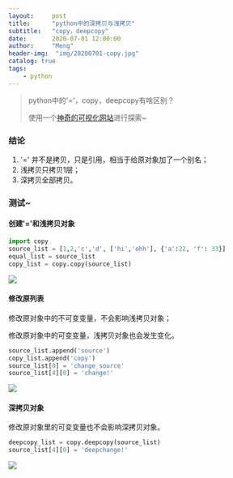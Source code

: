 ```yaml
---
layout:     post
title:      "python中的深拷贝与浅拷贝"
subtitle:   "copy，deepcopy"
date:       2020-07-01 12:00:00
author:     "Meng"
header-img:  "img/20200701-copy.jpg"
catalog: true
tags:
    - python
---
```




> python中的'='，copy，deepcopy有啥区别？
>
> 使用一个[神奇的可视化网站](http://pythontutor.com/visualize.html#mode=display)进行探索~



### 结论

1. '=' 并不是拷贝，只是引用，相当于给原对象加了一个别名；
2. 浅拷贝只拷贝1层；
3. 深拷贝全部拷贝。



### 测试~

#### 创建'='和浅拷贝对象

```PYTHON
import copy
source_list = [1,2,'c','d', ['hi','ohh'], {'a':22, 'f': 33}]
equal_list = source_list
copy_list = copy.copy(source_list)
```

![](https://tva1.sinaimg.cn/large/007S8ZIlgy1ggbdqvn8zcj30ty0o4taq.jpg)

#### 修改原列表

修改原对象中的不可变变量，不会影响浅拷贝对象；

修改原对象中的可变变量，浅拷贝对象也会发生变化。

```PYTHON
source_list.append('source')
copy_list.append('copy')
source_list[0] = 'change_source'
source_list[4][0] = 'change!'
```



![](https://tva1.sinaimg.cn/large/007S8ZIlgy1ggbdvi3spbj31100nw40z.jpg)



#### 深拷贝对象

修改原对象里的可变变量也不会影响深拷贝对象。

```python
deepcopy_list = copy.deepcopy(source_list)
source_list[4][0] = 'deepchange!'
```

![](https://tva1.sinaimg.cn/large/007S8ZIlgy1ggbeol9rqzj30v40u0wgm.jpg)

